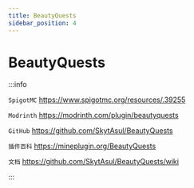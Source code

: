 ```yaml
---
title: BeautyQuests
sidebar_position: 4
---
```


# BeautyQuests

:::info

`SpigotMC` https://www.spigotmc.org/resources/.39255

`Modrinth` https://modrinth.com/plugin/beautyquests

`GitHub` https://github.com/SkytAsul/BeautyQuests

`插件百科` https://mineplugin.org/BeautyQuests

`文档` https://github.com/SkytAsul/BeautyQuests/wiki

:::
